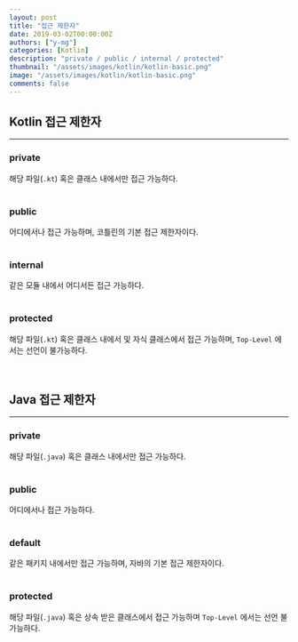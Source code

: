 ```yaml
---
layout: post
title: "접근 제한자"
date: 2019-03-02T00:00:00Z
authors: ["y-mg"]
categories: [Kotlin]
description: "private / public / internal / protected"
thumbnail: "/assets/images/kotlin/kotlin-basic.png"
image: "/assets/images/kotlin/kotlin-basic.png"
comments: false
---
```


## Kotlin 접근 제한자
***
### private
해당 파일(`.kt`) 혹은 클래스 내에서만 접근 가능하다.
<br/>
<br/>

### public
어디에서나 접근 가능하며, 코틀린의 기본 접근 제한자이다.
<br/>
<br/>

### internal
같은 모듈 내에서 어디서든 접근 가능하다.
<br/>
<br/>

### protected
해당 파일(`.kt`) 혹은 클래스 내에서 및 자식 클래스에서 접근 가능하며, `Top-Level` 에서는 선언이 불가능하다.
<br/>
<br/>
<br/>



## Java 접근 제한자
***
### private
해당 파일(`.java`) 혹은 클래스 내에서만 접근 가능하다.
<br/>
<br/>

### public
어디에서나 접근 가능하다.
<br/>
<br/>

### default
같은 패키지 내에서만 접근 가능하며, 자바의 기본 접근 제한자이다.
<br/>
<br/>

### protected
해당 파일(`.java`) 혹은 상속 받은 클래스에서 접근 가능하며 `Top-Level` 에서는 선언 불가능하다.